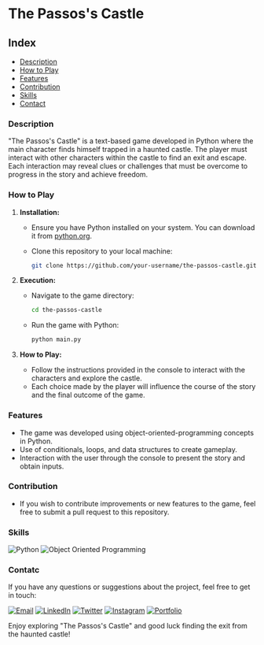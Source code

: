 # The Passos's Castle

## Index

- [Description](#description)
- [How to Play](#how-to-play)
- [Features](#features)
- [Contribution](#contribution)
- [Skills](#skills)
- [Contact](#contatc)

### Description

"The Passos's Castle" is a text-based game developed in Python where the main character finds himself trapped in a haunted castle. The player must interact with other characters within the castle to find an exit and escape. Each interaction may reveal clues or challenges that must be overcome to progress in the story and achieve freedom.

### How to Play

1. **Installation:**
   - Ensure you have Python installed on your system. You can download it from [python.org](https://www.python.org/downloads/).
   - Clone this repository to your local machine:

     ```bash
     git clone https://github.com/your-username/the-passos-castle.git
     ```

2. **Execution:**
   - Navigate to the game directory:

     ```bash
     cd the-passos-castle
     ```

   - Run the game with Python:

     ```bash
     python main.py
     ```

3. **How to Play:**
   - Follow the instructions provided in the console to interact with the characters and explore the castle.
   - Each choice made by the player will influence the course of the story and the final outcome of the game.

### Features

- The game was developed using object-oriented-programming concepts in Python.
- Use of conditionals, loops, and data structures to create gameplay.
- Interaction with the user through the console to present the story and obtain inputs.

### Contribution

- If you wish to contribute improvements or new features to the game, feel free to submit a pull request to this repository.

### Skills

![Python](https://img.shields.io/badge/Python-3776AB?style=for-the-badge&logo=python&logoColor=white)
![Object Oriented Programming](https://img.shields.io/badge/Object_Oriented_Programming-333333?style=for-the-badge)

### Contatc

If you have any questions or suggestions about the project, feel free to get in touch:

[![Email](https://img.shields.io/badge/Email-D14836?style=for-the-badge&logo=gmail&logoColor=white)](mailto:righigordev@gmail.com)
[![LinkedIn](https://img.shields.io/badge/LinkedIn-0077B5?style=for-the-badge&logo=linkedin&logoColor=white)](https://www.linkedin.com/in/igor-righi/) [![Twitter](https://img.shields.io/badge/Twitter-1DA1F2?style=for-the-badge&logo=twitter&logoColor=white)](https://twitter.com/righigor) [![Instagram](https://img.shields.io/badge/Instagram-E4405F?style=for-the-badge&logo=instagram&logoColor=white)](https://www.instagram.com/righigor/) [![Portfolio](https://img.shields.io/badge/Portfolio-9cf?style=for-the-badge&logo=appveyor&logoColor=white)](https://righigordev.netlify.app/)


Enjoy exploring "The Passos's Castle" and good luck finding the exit from the haunted castle!

